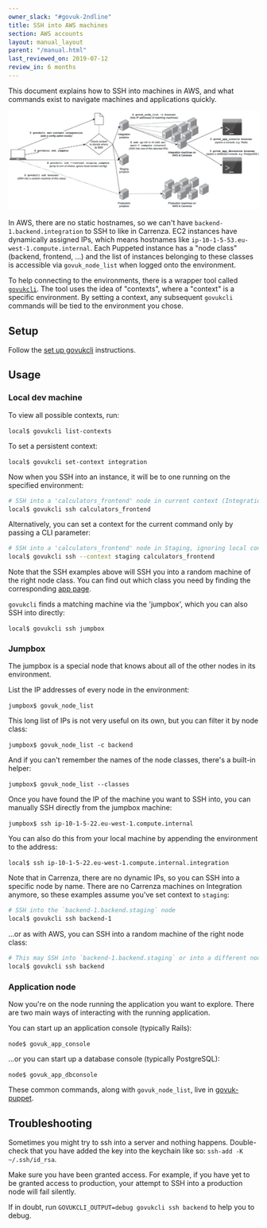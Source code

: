 ```yaml
---
owner_slack: "#govuk-2ndline"
title: SSH into AWS machines
section: AWS accounts
layout: manual_layout
parent: "/manual.html"
last_reviewed_on: 2019-07-12
review_in: 6 months
---
```


This document explains how to SSH into machines in AWS, and what commands exist
to navigate machines and applications quickly.

![Visualisation of commands from dev to production machine](images/govuk-cli-ssh-overview.png)

In AWS, there are no static hostnames, so we can't have `backend-1.backend.integration`
to SSH to like in Carrenza. EC2 instances have dynamically assigned IPs, which means
hostnames like `ip-10-1-5-53.eu-west-1.compute.internal`. Each Puppeted instance has a
"node class" (backend, frontend, ...) and the list of instances belonging to these
classes is accessible via `govuk_node_list` when logged onto the environment.

To help connecting to the environments, there is a wrapper tool called
[`govukcli`](https://github.com/alphagov/govuk-aws/blob/master/tools/govukcli). The tool
uses the idea of "contexts", where a "context" is a specific environment. By setting a
context, any subsequent `govukcli` commands will be tied to the environment you chose.

## Setup

Follow the [set up govukcli](/manual/get-ssh-access.html#3-set-up-govukcli) instructions.

## Usage

### Local dev machine

To view all possible contexts, run:

`local$ govukcli list-contexts`

To set a persistent context:

`local$ govukcli set-context integration`

Now when you SSH into an instance, it will be to one running on the specified environment:

```sh
# SSH into a 'calculators_frontend' node in current context (Integration)
local$ govukcli ssh calculators_frontend
```

Alternatively, you can set a context for the current command only by passing a CLI parameter:

```sh
# SSH into a 'calculators_frontend' node in Staging, ignoring local context
local$ govukcli ssh --context staging calculators_frontend
```

Note that the SSH examples above will SSH you into a random machine of the right node class.
You can find out which class you need by finding the corresponding [app page](https://docs.publishing.service.gov.uk/apps.html).

`govukcli` finds a matching machine via the 'jumpbox', which you can also SSH into directly:

`local$ govukcli ssh jumpbox`

### Jumpbox

The jumpbox is a special node that knows about all of the other nodes in its environment.

List the IP addresses of every node in the environment:

`jumpbox$ govuk_node_list`

This long list of IPs is not very useful on its own, but you can filter it by node class:

`jumpbox$ govuk_node_list -c backend`

And if you can't remember the names of the node classes, there's a built-in helper:

`jumpbox$ govuk_node_list --classes`

Once you have found the IP of the machine you want to SSH into, you can manually SSH
directly from the jumpbox machine:

`jumpbox$ ssh ip-10-1-5-22.eu-west-1.compute.internal`

You can also do this from your local machine by appending the environment to the address:

`local$ ssh ip-10-1-5-22.eu-west-1.compute.internal.integration`

Note that in Carrenza, there are no dynamic IPs, so you can SSH into a specific node by name.
There are no Carrenza machines on Integration anymore, so these examples assume you've set
context to `staging`:

```sh
# SSH into the `backend-1.backend.staging` node
local$ govukcli ssh backend-1
```

...or as with AWS, you can SSH into a random machine of the right node class:

```sh
# This may SSH into `backend-1.backend.staging` or into a different node
local$ govukcli ssh backend
```

### Application node

Now you're on the node running the application you want to explore. There are two main
ways of interacting with the running application.

You can start up an application console (typically Rails):

`node$ govuk_app_console`

...or you can start up a database console (typically PostgreSQL):

`node$ govuk_app_dbconsole`

These common commands, along with `govuk_node_list`, live in
[govuk-puppet](https://github.com/alphagov/govuk-puppet).

## Troubleshooting

Sometimes you might try to ssh into a server and nothing happens. Double-check that you
have added the key into the keychain like so: `ssh-add -K ~/.ssh/id_rsa`.

Make sure you have been granted access. For example, if you have yet to be granted access
to production, your attempt to SSH into a production node will fail silently.

If in doubt, run `GOVUKCLI_OUTPUT=debug govukcli ssh backend` to help you to debug.
